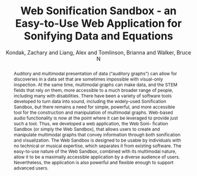 --- 
  title: "Web Sonification Sandbox - an Easy-to-Use Web Application for Sonifying Data and Equations" 
  abstract: "Auditory and multimodal presentation of data (“auditory graphs”) can allow for discoveries in a data set that are sometimes impossible with visual-only inspection. At the same time, multimodal graphs can make data, and the STEM fields that rely on them, more accessible to a much broader range of people, including many with disabilities. There have been a variety of software tools developed to turn data into sound, including the widely-used Sonification Sandbox, but there remains a need for simple, powerful, and more accessible tool for the construction and manipulation of multimodal graphs. Web-based audio functionality is now at the point where it can be leveraged to provide just such a tool. Thus, we developed a web application, the Web Soni- fication Sandbox (or simply the Web Sandbox), that allows users to create and manipulate multimodal graphs that convey information through both sonification and visualization. The Web Sandbox is designed to be usable by individuals with no technical or musical expertise, which separates it from existing software. The easy-to-use nature of the Web Sandbox, combined with its multimodal nature, allow it to be a maximally accessible application by a diverse audience of users. Nevertheless, the application is also powerful and flexible enough to support advanced users." 
  address: "London" 
  author: "Kondak, Zachary and Liang, Alex and Tomlinson, Brianna and Walker, Bruce N" 
  booktitle: "Proceedings of the International Web Audio Conference" 
  editor: "Kondak, Zachary and Liang, Alex and Tomlinson, Brianna and Walker, Bruce N" 
  month: "Proceedings of the International Web Audio Conference"
  pages: "" 
  publisher: "Queen Mary University of London" 
  series: "WAC '17"
  type: "Paper"  
  year: "2017" 
  id: "2017_24" 
  tags: year2017 
---